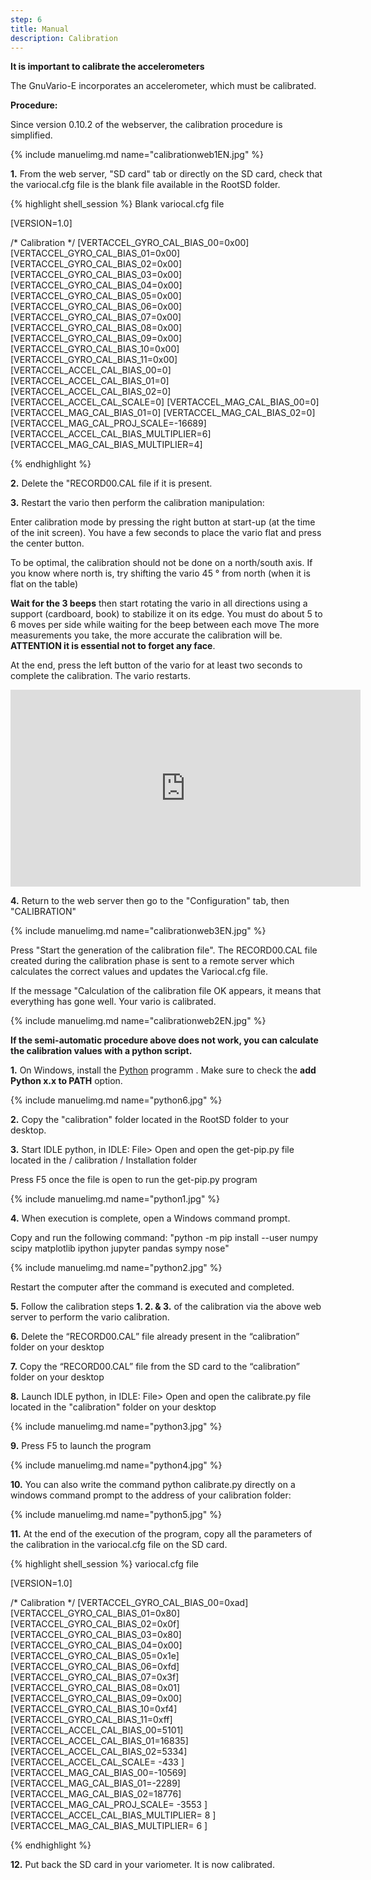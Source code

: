 ```yaml
---
step: 6
title: Manual
description: Calibration
---
```


**It is important to calibrate the accelerometers**

The GnuVario-E incorporates an accelerometer, which must be calibrated.

**Procedure:**

Since version 0.10.2 of the webserver, the calibration procedure is simplified. 

{% include manuelimg.md name="calibrationweb1EN.jpg" %}

**1.** From the web server, "SD card" tab or directly on the SD card, check that the variocal.cfg file is the blank file available in the RootSD folder.

{% highlight shell_session %}
Blank variocal.cfg file 

[VERSION=1.0]

/* Calibration */
[VERTACCEL_GYRO_CAL_BIAS_00=0x00]
[VERTACCEL_GYRO_CAL_BIAS_01=0x00]
[VERTACCEL_GYRO_CAL_BIAS_02=0x00]
[VERTACCEL_GYRO_CAL_BIAS_03=0x00]
[VERTACCEL_GYRO_CAL_BIAS_04=0x00]
[VERTACCEL_GYRO_CAL_BIAS_05=0x00]
[VERTACCEL_GYRO_CAL_BIAS_06=0x00]
[VERTACCEL_GYRO_CAL_BIAS_07=0x00]
[VERTACCEL_GYRO_CAL_BIAS_08=0x00]
[VERTACCEL_GYRO_CAL_BIAS_09=0x00]
[VERTACCEL_GYRO_CAL_BIAS_10=0x00]
[VERTACCEL_GYRO_CAL_BIAS_11=0x00]
[VERTACCEL_ACCEL_CAL_BIAS_00=0]
[VERTACCEL_ACCEL_CAL_BIAS_01=0]
[VERTACCEL_ACCEL_CAL_BIAS_02=0]
[VERTACCEL_ACCEL_CAL_SCALE=0]
[VERTACCEL_MAG_CAL_BIAS_00=0]
[VERTACCEL_MAG_CAL_BIAS_01=0]
[VERTACCEL_MAG_CAL_BIAS_02=0]
[VERTACCEL_MAG_CAL_PROJ_SCALE=-16689]
[VERTACCEL_ACCEL_CAL_BIAS_MULTIPLIER=6]
[VERTACCEL_MAG_CAL_BIAS_MULTIPLIER=4]

{% endhighlight %}


**2.** Delete the "RECORD00.CAL file if it is present. 

**3.** Restart the vario then perform the calibration manipulation:  

Enter calibration mode by pressing the right button at start-up (at the time of the init screen).
You have a few seconds to place the vario flat and press the center button. 

To be optimal, the calibration should not be done on a north/south axis. If you know where north is, try shifting the vario 45 ° from north (when it is flat on the table)     

**Wait for the 3 beeps** then start rotating the vario in all directions using a support (cardboard, book) to stabilize it on its edge.
You must do about 5 to 6 moves per side while waiting for the beep between each move
The more measurements you take, the more accurate the calibration will be.
**ATTENTION it is essential not to forget any face**.     

At the end, press the left button of the vario for at least two seconds to complete the calibration. The vario restarts.   

<iframe width="560" height="315" src="https://www.youtube.com/embed/6yxoZcxxzVY" frameborder="0" allow="autoplay; encrypted-media" allowfullscreen></iframe>


**4.** Return to the web server then go to the "Configuration" tab, then "CALIBRATION" 

{% include manuelimg.md name="calibrationweb3EN.jpg" %}

Press "Start the generation of the calibration file". The RECORD00.CAL file created during the calibration phase is sent to a remote server which calculates the correct values and updates the Variocal.cfg file.

If the message "Calculation of the calibration file OK appears, it means that everything has gone well. Your vario is calibrated.

{% include manuelimg.md name="calibrationweb2EN.jpg" %}


**If the semi-automatic procedure above does not work, you can calculate the calibration values with a python script.**


**1.** On Windows, install the [Python](https://www.python.org/downloads/) programm . Make sure to check the **add Python x.x to PATH** option.

{% include manuelimg.md name="python6.jpg" %}

**2.** Copy the "calibration" folder located in the RootSD folder to your desktop. 

**3.** Start IDLE python, in IDLE: File> Open and open the get-pip.py file located in the / calibration / Installation folder 

Press F5 once the file is open to run the get-pip.py program 

{% include manuelimg.md name="python1.jpg" %}

**4.** When execution is complete, open a Windows command prompt. 

Copy and run the following command: "python -m pip install --user numpy scipy matplotlib ipython jupyter pandas sympy nose" 

{% include manuelimg.md name="python2.jpg" %}

Restart the computer after the command is executed and completed. 

**5.** Follow the calibration steps **1. 2. & 3.** of the calibration via the above web server to perform the vario calibration. 

**6.** Delete the “RECORD00.CAL” file already present in the “calibration” folder on your desktop

**7.** Copy the “RECORD00.CAL” file from the SD card to the “calibration” folder on your desktop


**8.** Launch IDLE python, in IDLE: File> Open and open the calibrate.py file located in the "calibration" folder on your desktop

{% include manuelimg.md name="python3.jpg" %}

**9.** Press F5 to launch the program

{% include manuelimg.md name="python4.jpg" %}

**10.** You can also write the command python calibrate.py directly on a windows command prompt to the address of your calibration folder:

{% include manuelimg.md name="python5.jpg" %}

**11.** At the end of the execution of the program, copy all the parameters of the calibration in the variocal.cfg file on the SD card.

{% highlight shell_session %}
variocal.cfg file

[VERSION=1.0]

/* Calibration */
[VERTACCEL_GYRO_CAL_BIAS_00=0xad]
[VERTACCEL_GYRO_CAL_BIAS_01=0x80]
[VERTACCEL_GYRO_CAL_BIAS_02=0x0f]
[VERTACCEL_GYRO_CAL_BIAS_03=0x80]
[VERTACCEL_GYRO_CAL_BIAS_04=0x00]
[VERTACCEL_GYRO_CAL_BIAS_05=0x1e]
[VERTACCEL_GYRO_CAL_BIAS_06=0xfd]
[VERTACCEL_GYRO_CAL_BIAS_07=0x3f]
[VERTACCEL_GYRO_CAL_BIAS_08=0x01]
[VERTACCEL_GYRO_CAL_BIAS_09=0x00]
[VERTACCEL_GYRO_CAL_BIAS_10=0xf4]
[VERTACCEL_GYRO_CAL_BIAS_11=0xff]
[VERTACCEL_ACCEL_CAL_BIAS_00=5101]
[VERTACCEL_ACCEL_CAL_BIAS_01=16835]
[VERTACCEL_ACCEL_CAL_BIAS_02=5334]
[VERTACCEL_ACCEL_CAL_SCALE= -433 ]
[VERTACCEL_MAG_CAL_BIAS_00=-10569]
[VERTACCEL_MAG_CAL_BIAS_01=-2289]
[VERTACCEL_MAG_CAL_BIAS_02=18776]
[VERTACCEL_MAG_CAL_PROJ_SCALE= -3553 ]
[VERTACCEL_ACCEL_CAL_BIAS_MULTIPLIER= 8 ]
[VERTACCEL_MAG_CAL_BIAS_MULTIPLIER= 6 ]

{% endhighlight %}


**12.** Put back the SD card in your variometer. It is now calibrated.
